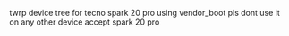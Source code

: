twrp device tree for tecno spark 20 pro using vendor_boot 
pls dont use it on any other device accept spark 20 pro
